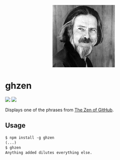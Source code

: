 <p align="center">
    <a href="#ghzen">
        <img alt="logo" src="asset/watts.png">
    </a>
</p>

# ghzen

[![][dependencies-img]][dependencies]
[![][version-img]][version]

Displays one of the phrases from [The Zen of GitHub].

[dependencies]:      https://david-dm.org/tallesl/ghzen
[dependencies-img]:  https://david-dm.org/tallesl/ghzen.png
[version]:           http://badge.fury.io/js/ghzen
[version-img]:       https://badge.fury.io/js/ghzen.png
[The Zen of GitHub]: https://api.github.com/zen

## Usage

```
$ npm install -g ghzen
(...)
$ ghzen
Anything added dilutes everything else.
```
